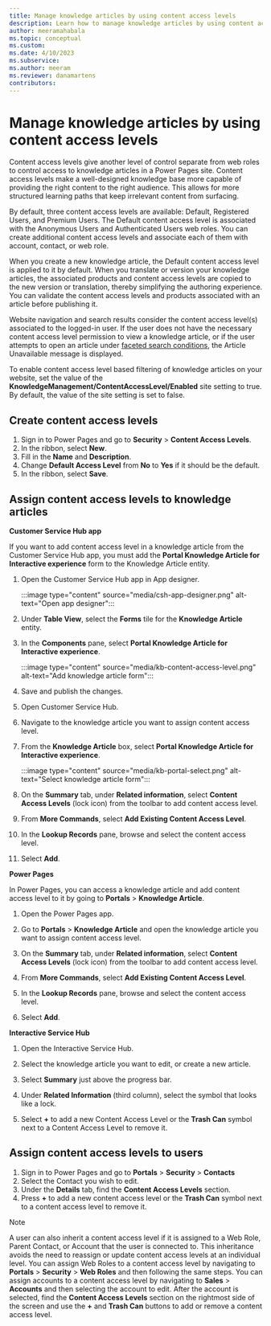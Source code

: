 ```yaml
---
title: Manage knowledge articles by using content access levels
description: Learn how to manage knowledge articles by using content access levels in a Power Pages site.
author: meeramahabala
ms.topic: conceptual
ms.custom: 
ms.date: 4/10/2023
ms.subservice: 
ms.author: meeram
ms.reviewer: danamartens
contributors:
---
```


# Manage knowledge articles by using content access levels

Content access levels give another level of control separate from web roles to control access to knowledge articles in a Power Pages site. Content access levels make a well-designed knowledge base more capable of providing the right content to the right audience. This allows for more structured learning paths that keep irrelevant content from surfacing.

By default, three content access levels are available: Default, Registered Users, and Premium Users. The Default content access level is associated with the Anonymous Users and Authenticated Users web roles. You can create additional content access levels and associate each of them with account, contact, or web role.

When you create a new knowledge article, the Default content access level is applied to it by default. When you translate or version your knowledge articles, the associated products and content access levels are copied to the new version or translation, thereby simplifying the authoring experience. You can validate the content access levels and products associated with an article before publishing it.

Website navigation and search results consider the content access level(s) associated to the logged-in user. If the user does not have the necessary content access level permission to view a knowledge article, or if the user attempts to open an article under [faceted search conditions](/power-pages/configure/search/faceted), the Article Unavailable message is displayed.

To enable content access level based filtering of knowledge articles on your website, set the value of the **KnowledgeManagement/ContentAccessLevel/Enabled** site setting to true. By default, the value of the site setting is set to false.

## Create content access levels

1. Sign in to Power Pages and go to **Security** &gt; **Content Access Levels**.
1. In the ribbon, select **New**.
1. Fill in the **Name** and **Description**.
1. Change **Default Access Level** from **No** to **Yes** if it should be the default.
1. In the ribbon, select **Save**.

## Assign content access levels to knowledge articles

**Customer Service Hub app**

If you want to add content access level in a knowledge article from the Customer Service Hub app, you must add the **Portal Knowledge Article for Interactive experience** form to the Knowledge Article entity.

1. Open the Customer Service Hub app in App designer.

    :::image type="content" source="media/csh-app-designer.png" alt-text="Open app designer":::

1. Under **Table View**, select the **Forms** tile for the **Knowledge Article** entity.

1. In the **Components** pane, select **Portal Knowledge Article for Interactive experience**.

    :::image type="content" source="media/kb-content-access-level.png" alt-text="Add knowledge article form":::

1. Save and publish the changes.

1. Open Customer Service Hub.

1. Navigate to the knowledge article you want to assign content access level.

1. From the **Knowledge Article** box, select **Portal Knowledge Article for Interactive experience**.

    :::image type="content" source="media/kb-portal-select.png" alt-text="Select knowledge article form":::

1. On the **Summary** tab, under **Related information**, select **Content Access Levels** (lock icon) from the toolbar to add content access level.


1. From **More Commands**, select **Add Existing Content Access Level**.


1. In the **Lookup Records** pane, browse and select the content access level.

1. Select **Add**.


**Power Pages**

In Power Pages, you can access a knowledge article and add content access level to it by going to **Portals** > **Knowledge Article**.

1. Open the Power Pages app.

1. Go to **Portals** > **Knowledge Article** and open the knowledge article you want to assign content access level.

1. On the **Summary** tab, under **Related information**, select **Content Access Levels** (lock icon) from the toolbar to add content access level.

1. From **More Commands**, select **Add Existing Content Access Level**.

1. In the **Lookup Records** pane, browse and select the content access level.

1. Select **Add**.

**Interactive Service Hub**

1.  Open the Interactive Service Hub.

1.  Select the knowledge article you want to edit, or create a new article.

1.  Select **Summary** just above the progress bar.

1.  Under **Related Information** (third column), select the symbol that looks like a lock.

1.  Select **+** to add a new Content Access Level or the **Trash Can** symbol next to a Content Access Level to remove it.

## Assign content access levels to users

1. Sign in to Power Pages and go to **Portals** &gt; **Security** &gt; **Contacts**
2. Select the Contact you wish to edit.
3. Under the **Details** tab, find the **Content Access Levels** section.
4. Press **+** to add a new content access level or the **Trash Can** symbol next to a content access level to remove it.

> [!NOTE] 
> A user can also inherit a content access level if it is assigned to a Web Role, Parent Contact, or Account that the user is connected to. This inheritance avoids the need to reassign or update content access levels at an individual level. You can assign Web Roles to a content access level by navigating to **Portals** &gt; **Security** &gt; **Web Roles** and then following the same steps. You can assign accounts to a content access level by navigating to **Sales** &gt; **Accounts** and then selecting the account to edit. After the account is selected, find the **Content Access Levels** section on the rightmost side of the screen and use the **+** and **Trash Can** buttons to add or remove a content access level.
